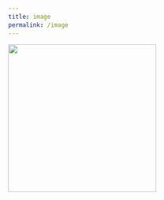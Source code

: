 ```yaml
---
title: image
permalink: /image
---
```

<img  style="width:300px; height:300px "  src="![text](/images/gears.gif)" />
